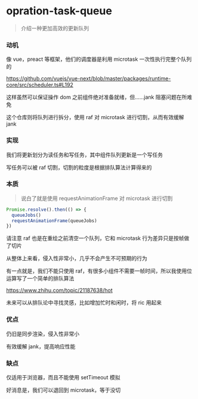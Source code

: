 # opration-task-queue

> 介绍一种更加高效的更新队列

### 动机

像 vue，preact 等框架，他们的调度器是利用 microtask 一次性执行完整个队列的

https://github.com/vuejs/vue-next/blob/master/packages/runtime-core/src/scheduler.ts#L192

这样虽然可以保证操作 dom 之前组件绝对准备就绪，但……jank 阻塞问题在所难免

这个仓库则将队列进行拆分，使用 raf 对 microtask 进行切割，从而有效缓解 jank

### 实现

我们将更新划分为读任务和写任务，其中组件队列更新是一个写任务

写任务可以被 raf 切割，切割的粒度是根据排队算法计算得来的

### 本质

> 说白了就是使用 requestAnimationFrame 对 microtask 进行切割

```js
Promise.resolve().then(() => {
  queueJobs()
  requestAnimationFrame(queueJobs)
})
```

请注意 raf 也是在重绘之前清空一个队列，它和 microtask 行为差异只是按帧做了切片

从整体上来看，侵入性非常小，几乎不会产生不可预期的行为

有一点就是，我们不能只使用 raf，有很多小组件不需要一帧时间，所以我使用位运算写了一个简单的排队算法

https://www.zhihu.com/topic/21187638/hot

未来可以从排队论中寻找灵感，比如增加忙时和闲时，将 ric 用起来

### 优点

仍旧是同步渲染，侵入性非常小

有效缓解 jank，提高响应性能

### 缺点

仅适用于浏览器，而且不能使用 setTimeout 模拟

好消息是，我们可以退回到 microtask，等于没切
